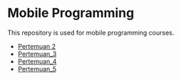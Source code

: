 # Mobile Programming

This repository is used for mobile programming courses.

- [Pertemuan 2](https://github.com/RaihanFazzaufaR/Pemrograman-Mobile/tree/main/P2)
- [Pertemuan_3](https://github.com/RaihanFazzaufaR/Pemrograman-Mobile/tree/main/P3)
- [Pertemuan_4](https://github.com/RaihanFazzaufaR/Pemrograman-Mobile/tree/main/P4)
- [Pertemuan_5](https://github.com/RaihanFazzaufaR/flutter-fundamental-part1)
